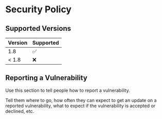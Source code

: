 # Security Policy

## Supported Versions

| Version | Supported          |
| ------- | ------------------ |
| 1.8     | :white_check_mark: |
| < 1.8   | :x:                |

## Reporting a Vulnerability

Use this section to tell people how to report a vulnerability.

Tell them where to go, how often they can expect to get an update on a
reported vulnerability, what to expect if the vulnerability is accepted or
declined, etc.
